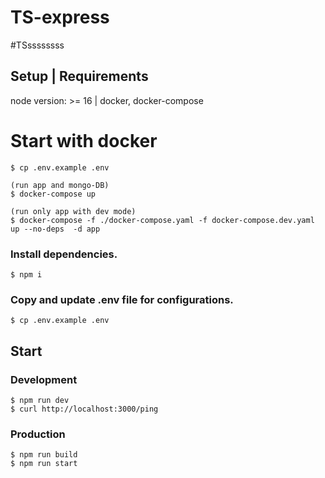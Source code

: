 # TS-express 
#TSssssssss


## Setup | Requirements

node version: >= 16 |
docker, docker-compose

# Start with docker
```
$ cp .env.example .env

(run app and mongo-DB)
$ docker-compose up

(run only app with dev mode)
$ docker-compose -f ./docker-compose.yaml -f docker-compose.dev.yaml up --no-deps  -d app
```

### Install dependencies.
```
$ npm i 
```

### Copy and update .env file for configurations.
```
$ cp .env.example .env
```

## Start
### Development
```
$ npm run dev
$ curl http://localhost:3000/ping
```

### Production
```
$ npm run build
$ npm run start
```